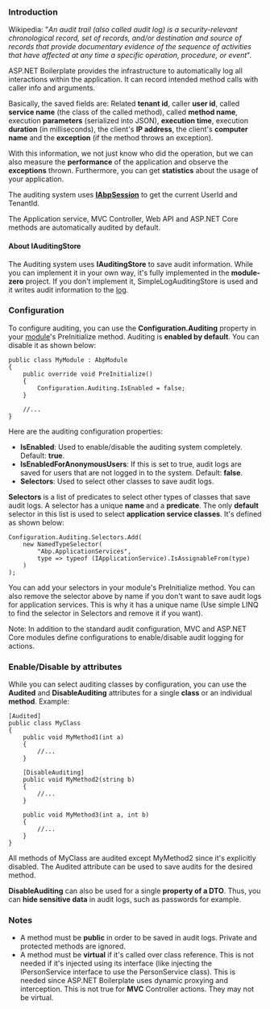 ### Introduction

Wikipedia: "*An audit trail (also called audit log) is a
security-relevant chronological record, set of records, and/or
destination and source of records that provide documentary evidence of
the sequence of activities that have affected at any time a specific
operation, procedure, or event*".

ASP.NET Boilerplate provides the infrastructure to automatically log all
interactions within the application. It can record intended method calls
with caller info and arguments.

Basically, the saved fields are: Related **tenant id**, caller **user id**,
called **service name** (the class of the called method), called
**method name**, execution **parameters** (serialized into JSON),
**execution time**, execution **duration** (in milliseconds), the client's
**IP address**, the client's **computer name** and the **exception** (if
the method throws an exception).

With this information, we not just know who did the operation, but we can also
measure the **performance** of the application and observe the
**exceptions** thrown. Furthermore, you can get **statistics** about the usage
of your application.

The auditing system uses [**IAbpSession**](/Pages/Documents/Abp-Session) to
get the current UserId and TenantId.

The Application service, MVC Controller, Web API and ASP.NET Core methods
are automatically audited by default.

#### About IAuditingStore

The Auditing system uses **IAuditingStore** to
save audit information. While you can implement it in your own way,
it's fully implemented in the **module-zero** project. If you don't
implement it, SimpleLogAuditingStore is used and it writes audit
information to the [log](/Pages/Documents/Logging).

### Configuration

To configure auditing, you can use the **Configuration.Auditing** property
in your [module](/Pages/Documents/Module-System)'s PreInitialize method.
Auditing is **enabled by default**. You can disable it as shown below:

    public class MyModule : AbpModule
    {
        public override void PreInitialize()
        {
            Configuration.Auditing.IsEnabled = false;
        }

        //...
    }

Here are the auditing configuration properties:

-   **IsEnabled**: Used to enable/disable the auditing system completely.
    Default: **true**.
-   **IsEnabledForAnonymousUsers**: If this is set to true, audit logs
    are saved for users that are not logged in to the system.
    Default: **false**.
-   **Selectors**: Used to select other classes to save audit logs.

**Selectors** is a list of predicates to select other types of classes that save
audit logs. A selector has a unique **name** and a **predicate**. The
only **default** selector in this list is used to select **application
service classes**. It's defined as shown below:

    Configuration.Auditing.Selectors.Add(
        new NamedTypeSelector(
            "Abp.ApplicationServices",
            type => typeof (IApplicationService).IsAssignableFrom(type)
        )
    );

You can add your selectors in your module's PreInitialize method. 
You can also remove the selector above by name if you don't want to save
audit logs for application services. This is why it has a unique name
(Use simple LINQ to find the selector in Selectors and remove it if you
want).

Note: In addition to the standard audit configuration, MVC and ASP.NET Core
modules define configurations to enable/disable audit logging for
actions.

### Enable/Disable by attributes

While you can select auditing classes by configuration, you can use the
**Audited** and **DisableAuditing** attributes for a single **class** or an
individual **method**. Example:

    [Audited]
    public class MyClass
    {
        public void MyMethod1(int a)
        {
            //...
        }

        [DisableAuditing]
        public void MyMethod2(string b)
        {
            //...
        }

        public void MyMethod3(int a, int b)
        {
            //...
        }
    }

All methods of MyClass are audited except MyMethod2 since it's
explicitly disabled.  The Audited attribute can be used to 
save audits for the desired method.

**DisableAuditing** can also be used for a single **property of a
DTO**. Thus, you can **hide sensitive data** in audit logs, such as
passwords for example.

### Notes

-   A method must be **public** in order to be saved in audit logs. Private
    and protected methods are ignored.
-   A method must be **virtual** if it's called over class reference.
    This is not needed if it's injected using its interface (like
    injecting the IPersonService interface to use the PersonService class). This
    is needed since ASP.NET Boilerplate uses dynamic proxying and
    interception. This is not true for **MVC** Controller actions. They
    may not be virtual.
